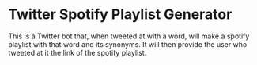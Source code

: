# Twitter Spotify Playlist Generator

This is a Twitter bot that, when tweeted at with a word, will make a spotify playlist with that word and its synonyms. It will then provide the user who tweeted at it the link of the spotify playlist.